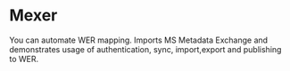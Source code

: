 # Mexer
You can automate WER mapping.  Imports MS Metadata Exchange and demonstrates usage of authentication, sync, import,export and publishing to WER.

